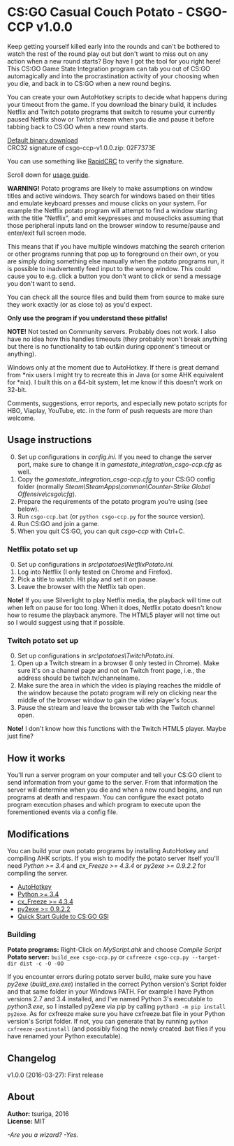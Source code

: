 # CS:GO Casual Couch Potato - CSGO-CCP v1.0.0

Keep getting yourself killed early into the rounds and can't be bothered to
watch the rest of the round play out but don't want to miss out on any action
when a new round starts? Boy have I got the tool for you right here! This CS:GO
Game State Integration program can tab you out of CS:GO automagically and into
the procrastination activity of your choosing when you die, and back in to CS:GO
when a new round begins.

You can create your own AutoHotkey scripts to decide what happens during your
timeout from the game. If you download the binary build, it includes Netflix and
Twitch potato programs that switch to resume your currently paused Netflix show
or Twitch stream when you die and pause it before tabbing back to CS:GO when a
new round starts.

[Default binary download ](https://www.dropbox.com/s/nn2rogq41ezvub1/csgo-ccp-v0.1.1.zip?dl=0)\
CRC32 signature of csgo-ccp-v1.0.0.zip: 02F7373E

You can use something like [RapidCRC](http://rapidcrc.sourceforge.net/) to
verify the signature.

Scroll down for [usage guide](#Usage).

**WARNING!** Potato programs are likely to make assumptions on window titles and
active windows. They search for windows based on their titles and emulate
keyboard presses and mouse clicks on your system. For example the Netflix potato
program will attempt to find a window starting with the title "Netflix", and
emit keypresses and mouseclicks assuming that those peripheral inputs land on
the browser window to resume/pause and enter/exit full screen mode.

This means that if you have multiple windows matching the search criterion or
other programs running that pop up to foreground on their own, or you are simply
doing something else manually when the potato programs run, it is possible to
inadvertently feed input to the wrong window. This could cause you to e.g. click
a button you don't want to click or send a message you don't want to send.

You can check all the source files and build them from source to make sure they
work exactly (or as close to) as you'd expect.

**Only use the program if you understand these pitfalls!**

**NOTE!** Not tested on Community servers. Probably does not work. I also have
no idea how this handles timeouts (they probably won't break anything but there
is no functionality to tab out&in during opponent's timeout or anything).

Windows only at the moment due to AutoHotkey. If there is great demand from *nix
users I might try to recreate this in Java (or some AHK equivalent for *nix). I
built this on a 64-bit system, let me know if this doesn't work on 32-bit.

Comments, suggestions, error reports, and especially new potato scripts for HBO,
Viaplay, YouTube, etc. in the form of push requests are more than welcome.


## Usage instructions

0. Set up configurations in *config.ini*. If you need to change the server port,
   make sure to change it in *gamestate_integration_csgo-ccp.cfg* as well.
1. Copy the *gamestate_integration_csgo-ccp.cfg* to your CS:GO config folder
   (normally *Steam\SteamApps\common\Counter-Strike Global Offensive\csgo\cfg*).
2. Prepare the requirements of the potato program you're using (see below).
3. Run `csgo-ccp.bat` (or `python csgo-ccp.py` for the source version).
4. Run CS:GO and join a game.
5. When you quit CS:GO, you can quit *csgo-ccp* with Ctrl+C.

### Netflix potato set up

0. Set up configurations in *src\potatoes\NetflixPotato.ini*.
1. Log into Netflix (I only tested on Chrome and Firefox).
2. Pick a title to watch. Hit play and set it on pause.
3. Leave the browser with the Netflix tab open.

**Note!** If you use Silverlight to play Netflix media, the playback will time
out when left on pause for too long. When it does, Netflix potato doesn't know
how to resume the playback anymore. The HTML5 player will not time out so I
would suggest using that if possible.

### Twitch potato set up

0. Set up configurations in *src\potatoes\TwitchPotato.ini*.
1. Open up a Twitch stream in a browser (I only tested in Chrome). Make sure
   it's on a channel page and not on Twitch front page, i.e., the address should
   be twitch.tv/channelname.
2. Make sure the area in which the video is playing reaches the middle of the
   window because the potato program will rely on clicking near the middle of
   the browser window to gain the video player's focus.
3. Pause the stream and leave the browser tab with the Twitch channel open.

**Note!** I don't know how this functions with the Twitch HTML5 player. Maybe
just fine?


## How it works

You'll run a server program on your computer and tell your CS:GO client to send
information from your game to the server. From that information the server will
determine when you die and when a new round begins, and run programs at death
and respawn. You can configure the exact potato program execution phases and
which program to execute upon the forementioned events via a config file.


## Modifications

You can build your own potato programs by installing AutoHotkey and compiling
AHK scripts. If you wish to modify the potato server itself you'll need
*Python >= 3.4* and *cx_Freeze >= 4.3.4* or *py2exe >= 0.9.2.2* for compiling
the server.

- [AutoHotkey](https://www.autohotkey.com/)
- [Python >= 3.4](https://www.python.org/)
- [cx_Freeze >= 4.3.4](http://cx-freeze.sourceforge.net/)
- [py2exe >= 0.9.2.2](https://pypi.python.org/pypi/py2exe)
- [Quick Start Guide to CS:GO GSI](https://github.com/tsuriga/csgo-gsi-qsguide)

### Building

**Potato programs:** Right-Click on *MyScript.ahk* and choose *Compile Script*
**Potato server:** `build_exe csgo-ccp.py` or
`cxfreeze csgo-ccp.py --target-dir dist -c -O -OO`

If you encounter errors during potato server build, make sure you have *py2exe*
(*build_exe.exe*) installed in the correct Python version's Script folder and
that same folder in your Windows PATH. For example I have Python versions 2.7
and 3.4 installed, and I've named Python 3's executable to *python3.exe*, so I
installed py2exe via pip by calling `python3 -m pip install py2exe`. As for
cxfreeze make sure you have cxfreeze.bat file in your Python version's Script
folder. If not, you can generate that by running `python cxfreeze-postinstall`
(and possibly fixing the newly created .bat files if you have renamed your
Python executable).


## Changelog

v1.0.0 (2016-03-27): First release

## About

**Author:** tsuriga, 2016\
**License:** MIT

*-Are you a wizard? -Yes.*
